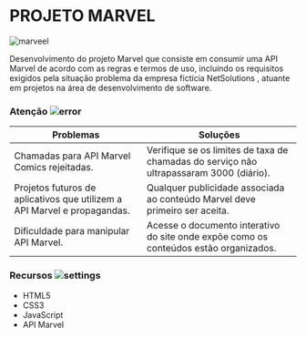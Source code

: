 # PROJETO MARVEL
![marveel](https://user-images.githubusercontent.com/60737355/82138683-b7d38e00-97f8-11ea-9e5a-4f05b58db2c7.png)

Desenvolvimento do projeto Marvel que consiste em consumir uma API Marvel de acordo com as regras e termos de uso, incluindo os requisitos exigidos pela situação problema da empresa fictícia NetSolutions , atuante em  projetos na área de desenvolvimento de software.

### Atenção ![error](https://user-images.githubusercontent.com/60737355/82158553-192e4800-985f-11ea-83c3-386661a18195.png)

|Problemas                                                                                  | Soluções |
|-----------                                                                                   | --------------- |
| Chamadas para API Marvel Comics rejeitadas.  | Verifique se os limites de taxa de chamadas do serviço não ultrapassaram 3000 (diário). |
| Projetos futuros de aplicativos que utilizem a API Marvel  e propagandas.	  |  Qualquer publicidade associada ao conteúdo Marvel deve primeiro ser aceita.|
| Dificuldade para manipular API Marvel. | Acesse o documento interativo do site onde expõe como os conteúdos estão organizados.

### Recursos ![settings](https://user-images.githubusercontent.com/60737355/82158745-141dc880-9860-11ea-9556-d363e3dd72ab.png)
- HTML5
- CSS3
- JavaScript
- API Marvel 
